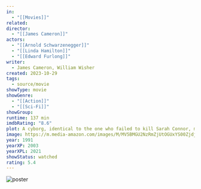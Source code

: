 ```yaml
---
in:
  - "[[Movies]]"
related: 
director:
  - "[[James Cameron]]"
actors:
  - "[[Arnold Schwarzenegger]]"
  - "[[Linda Hamilton]]"
  - "[[Edward Furlong]]"
writer:
  - James Cameron, William Wisher
created: 2023-10-29
tags:
  - source/movie
showType: movie
showGenre:
  - "[[Action]]"
  - "[[Sci-Fi]]"
showGroup: 
runtime: 137 min
imdbRating: "8.6"
plot: A cyborg, identical to the one who failed to kill Sarah Connor, must now protect her ten year old son John from an even more advanced and powerful cyborg.
image: https://m.media-amazon.com/images/M/MV5BMGU2NzRmZjUtOGUxYS00ZjdjLWEwZWItY2NlM2JhNjkxNTFmXkEyXkFqcGdeQXVyNjU0OTQ0OTY@._V1_SX300.jpg
year: 1991
yearXP: 2003
yearXPL: 2021
showStatus: watched
rating: 5.4
---
```

![poster](https://m.media-amazon.com/images/M/MV5BMGU2NzRmZjUtOGUxYS00ZjdjLWEwZWItY2NlM2JhNjkxNTFmXkEyXkFqcGdeQXVyNjU0OTQ0OTY@._V1_SX300.jpg)

